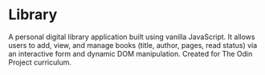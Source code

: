 # Library
A personal digital library application built using vanilla JavaScript. It allows users to add, view, and manage books (title, author, pages, read status) via an interactive form and dynamic DOM manipulation. Created for The Odin Project curriculum.
